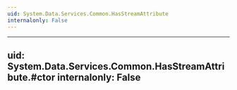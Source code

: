 ```yaml
---
uid: System.Data.Services.Common.HasStreamAttribute
internalonly: False
---
```


---
uid: System.Data.Services.Common.HasStreamAttribute.#ctor
internalonly: False
---
